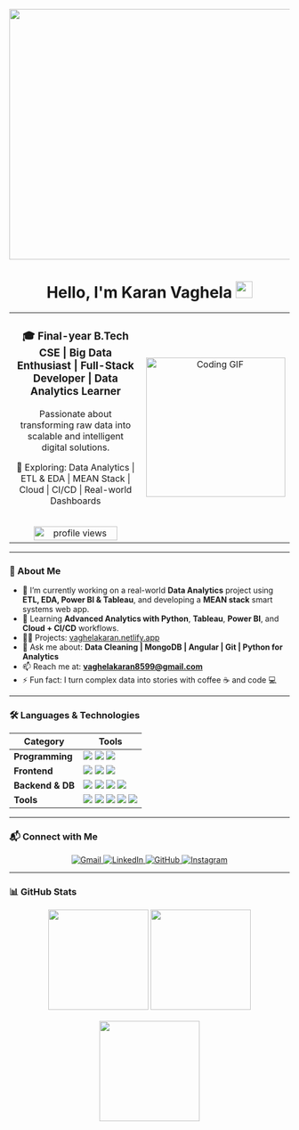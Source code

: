 <p align="center">
  <a href="https://rishavchanda.io">
    <img src="https://media2.giphy.com/media/v1.Y2lkPTc5MGI3NjExMTE1bTc0OXowamMweWJ6aWJnNTZxNThpNGs3emVncXk3dzkxNXIxNCZlcD12MV9pbnRlcm5hbF9naWZfYnlfaWQmY3Q9Zw/f3iwJFOVOwuy7K6FFw/giphy.gif" width="1000px"height="450px"/>
  </a>
</p>


<h1 align="center">
  Hello, I'm Karan Vaghela <img src="https://media.giphy.com/media/hvRJCLFzcasrR4ia7z/giphy.gif" width="30px"/>
</h1>

<!-- Centered 2-column layout -->
<div align="center">
<table>
  <tr>
    <!-- Left Side -->
    <td width="60%" align="center" valign="top">
      <h3>🎓 Final-year B.Tech CSE | Big Data Enthusiast | Full-Stack Developer | Data Analytics Learner</h3>
      <p> Passionate about transforming raw data into scalable and intelligent digital solutions.</p>
      <p>🚀 Exploring: Data Analytics | ETL & EDA | MEAN Stack | Cloud | CI/CD | Real-world Dashboards</p>
      <br>
      <img src="https://komarev.com/ghpvc/?username=karanvaghela07&label=Profile%20views&color=0e75b6&style=flat-square" alt="profile views" width="150" height="25"/>
      <br>
    </td>
    <!-- Right Side (GIF) -->
    <td width="40%" align="center" >
      <img src="https://cdn.dribbble.com/users/1162077/screenshots/3848914/programmer.gif" width="250" alt="Coding GIF"/>
    </td>
  </tr>
</table>
</div>

---

### 🚀 About Me

- 🔭 I’m currently working on a real-world **Data Analytics** project using **ETL, EDA, Power BI & Tableau**, and developing a **MEAN stack** smart systems web app.
- 🌱 Learning **Advanced Analytics with Python**, **Tableau**, **Power BI**, and **Cloud + CI/CD** workflows.
- 👨‍💻 Projects: [vaghelakaran.netlify.app](https://vaghelakaran.netlify.app)
- 💬 Ask me about: **Data Cleaning | MongoDB | Angular | Git | Python for Analytics**
- 📫 Reach me at: **vaghelakaran8599@gmail.com**
- ⚡ Fun fact: I turn complex data into stories  with coffee ☕ and code 💻

---

### 🛠️ Languages & Technologies

<div align="center">

<table>
  <thead>
    <tr>
      <th>Category</th>
      <th>Tools</th>
    </tr>
  </thead>
  <tbody>
    <tr>
      <td><strong>Programming</strong></td>
      <td><img src="https://img.shields.io/badge/Python-3776AB?style=flat&logo=python&logoColor=white"/>
          <img src="https://img.shields.io/badge/Java-007396?style=flat&logo=java&logoColor=white"/>
          <img src="https://img.shields.io/badge/JavaScript-F7DF1E?style=flat&logo=javascript&logoColor=black"/></td>
    </tr>
    <tr>
      <td><strong>Frontend</strong></td>
      <td><img src="https://img.shields.io/badge/HTML5-E34F26?style=flat&logo=html5&logoColor=white"/>
          <img src="https://img.shields.io/badge/CSS3-1572B6?style=flat&logo=css3&logoColor=white"/>
          <img src="https://img.shields.io/badge/Angular-DD0031?style=flat&logo=angular&logoColor=white"/></td>
    </tr>
    <tr>
      <td><strong>Backend & DB</strong></td>
      <td><img src="https://img.shields.io/badge/Node.js-339933?style=flat&logo=node.js&logoColor=white"/>
          <img src="https://img.shields.io/badge/Express.js-000000?style=flat&logo=express&logoColor=white"/>
          <img src="https://img.shields.io/badge/MongoDB-4EA94B?style=flat&logo=mongodb&logoColor=white"/>
          <img src="https://img.shields.io/badge/MySQL-4479A1?style=flat&logo=mysql&logoColor=white"/></td>
    </tr>
    <tr>
      <td><strong>Tools</strong></td>
      <td><img src="https://img.shields.io/badge/Git-F05032?style=flat&logo=git&logoColor=white"/>
          <img src="https://img.shields.io/badge/GitHub-181717?style=flat&logo=github&logoColor=white"/>
          <img src="https://img.shields.io/badge/VS%20Code-007ACC?style=flat&logo=visualstudiocode&logoColor=white"/>
          <img src="https://img.shields.io/badge/Power%20BI-F2C811?style=flat&logo=powerbi&logoColor=black"/>
          <img src="https://img.shields.io/badge/Tableau-E97627?style=flat&logo=tableau&logoColor=white"/></td>
    </tr>
  </tbody>
</table>

</div>

---

### 📬 Connect with Me

<p align="center">
  <a href="mailto:vaghelakaran8599@gmail.com" target="_blank">
    <img alt="Gmail" src="https://img.shields.io/badge/Gmail-D14836?style=for-the-badge&logo=gmail&logoColor=white"/>
  </a>
  <a href="https://linkedin.com/in/karanvaghela07" target="_blank">
    <img alt="LinkedIn" src="https://img.shields.io/badge/LinkedIn-0A66C2?style=for-the-badge&logo=linkedin&logoColor=white"/>
  </a>
  <a href="https://github.com/karanvaghela07" target="_blank">
    <img alt="GitHub" src="https://img.shields.io/badge/GitHub-181717?style=for-the-badge&logo=github&logoColor=white"/>
  </a>
  <a href="https://instagram.com/karanvaghela.07" target="_blank">
    <img alt="Instagram" src="https://img.shields.io/badge/Instagram-E4405F?style=for-the-badge&logo=instagram&logoColor=white"/>
  </a>
</p>

---

### 📊 GitHub Stats

<div align="center">
  <img src="https://github-readme-stats.vercel.app/api?username=karanvaghela07&show_icons=true&theme=radical" height="180"/>
  <img src="https://github-readme-stats.vercel.app/api/top-langs/?username=karanvaghela07&layout=compact&theme=radical" height="180"/>
  <br><br>
  <img src="https://streak-stats.demolab.com?user=karanvaghela07&theme=radical" height="180"/>
</div>
